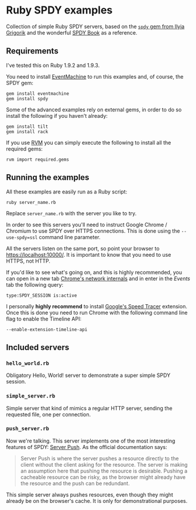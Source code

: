 # Ruby SPDY examples

Collection of simple Ruby SPDY servers, based on the [`spdy` gem from
Ilyia Grigorik](https://github.com/igrigorik/spdy) and the wonderful
[SPDY Book](http://spdybook.com/) as a reference.

## Requirements

I've tested this on Ruby 1.9.2 and 1.9.3.

You need to install
[EventMachine](https://github.com/eventmachine/eventmachine) to run
this examples and, of course, the SPDY gem:

    gem install eventmachine
    gem install spdy

Some of the advanced examples rely on external gems, in order to do so
install the following if you haven't already:

    gem install tilt
    gem install rack

If you use [RVM](https://rvm.beginrescueend.com/) you can simply
execute the following to install all the required gems:

    rvm import required.gems

## Running the examples

All these examples are easily run as a Ruby script:

    ruby server_name.rb

Replace `server_name.rb` with the server you like to try.

In order to see this servers you'll need to instruct Google Chrome /
Chromium to use SPDY over HTTPS connections. This is done using the
`--use-spdy=ssl` command line parameter.

All the servers listen on the same port, so point your browser to
[https://localhost:10000/](https://localhost:10000/). It is important
to know that you need to use HTTPS, not HTTP.

If you'd like to see what's going on, and this is highly recommended,
you can open in a new tab [Chrome's network
internals](about:net-internals) and in enter in the *Events* tab the
following query:

    type:SPDY_SESSION is:active

I personally **highly recommend** to install [Google's Speed
Tracer](https://chrome.google.com/webstore/detail/ognampngfcbddbfemdapefohjiobgbdl?hl=en-US&hc=search&hcp=main)
extension. Once this is done you need to run Chrome with the following
command line flag to enable the Timeline API:

    --enable-extension-timeline-api

## Included servers

### `hello_world.rb`

Obligatory Hello, World! server to demonstrate a super simple SPDY
session.

### `simple_server.rb`

Simple server that kind of mimics a regular HTTP server, sending the
requested file, one per connection.

### `push_server.rb`

Now we're talking. This server implements one of the most interesting
features of SPDY: [Server
Push](http://www.chromium.org/spdy/link-headers-and-server-hint). As
the official documentation says:

> Server Push is where the server pushes a resource directly to the
> client without the client asking for the resource.  The server is
> making an assumption here that pushing the resource is desirable.
> Pushing a cacheable resource can be risky, as the browser might
> already have the resource and the push can be redundant.

This simple server always pushes resources, even though they might
already be on the browser's cache. It is only for demonstrational
purposes.
